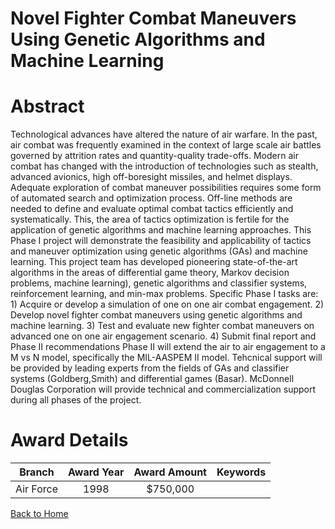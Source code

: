 
Novel Fighter Combat Maneuvers Using Genetic Algorithms and Machine Learning
============================================================================

# Abstract


Technological advances have altered the nature of air warfare.  In the past, air combat was frequently examined in the context of large scale air battles governed by attrition rates and quantity-quality trade-offs.  Modern air combat has changed with the introduction of technologies such as stealth, advanced avionics, high off-boresight missiles, and helmet displays.  Adequate exploration of combat maneuver possibilities requires some form of automated search and optimization process.  Off-line methods are needed to define and evaluate optimal combat tactics efficiently and systematically.  This, the area of tactics optimization is fertile for the application of genetic algorithms and machine learning approaches.  This Phase I project will demonstrate the feasibility and applicability of tactics and maneuver optimization using genetic algorithms (GAs) and machine learning.  This project team has developed pioneering state-of-the-art algorithms in the areas of differential game theory, Markov decision problems, machine learning), genetic algorithms and classifier systems, reinforcement learning, and min-max problems.  Specific Phase I tasks are:  1) Acquire or develop a simulation of one on one air combat engagement.  2)  Develop novel fighter combat maneuvers using genetic algorithms and machine learning.  3)  Test and evaluate new fighter combat maneuvers on advanced one on one air engagement scenario.  4)  Submit final report and Phase II recommendations Phase II will extend the air to air engagement to a M vs N model, specifically the MIL-AASPEM II model.  Tehcnical support will be provided by leading experts from the fields of GAs and classifier systems (Goldberg,Smith) and differential games (Basar).  McDonnell Douglas Corporation will provide technical and commercialization support during all phases of the project.  

# Award Details

|Branch|Award Year|Award Amount|Keywords|
| :---: | :---: | :---: | :---: |
|Air Force|1998|$750,000||
  
  


[Back to Home](https://github.com/chrischow/dod_sbir_awards/CC/#856)
